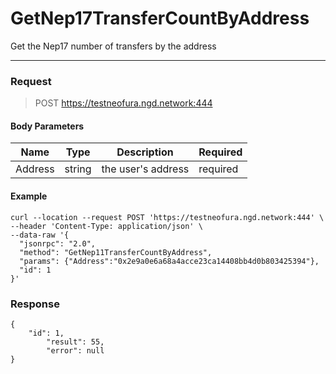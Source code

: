 # GetNep17TransferCountByAddress
Get the Nep17 number of transfers by the address
<hr>

### Request

> POST https://testneofura.ngd.network:444

#### Body Parameters

|    Name    | Type | Description | Required |
| ---------- | --- |    ------    | ----|
| Address     | string|  the user's address| required|


#### Example
```
curl --location --request POST 'https://testneofura.ngd.network:444' \
--header 'Content-Type: application/json' \
--data-raw '{
  "jsonrpc": "2.0",
  "method": "GetNep11TransferCountByAddress",
  "params": {"Address":"0x2e9a0e6a68a4acce23ca14408bb4d0b803425394"},
  "id": 1
}'
```
### Response
```json5
{
    "id": 1,
        "result": 55,
        "error": null
}
```
